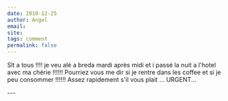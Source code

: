```yaml
---
date: 2010-12-25
author: Angel
email: 
site: 
tags: comment
permalink: false
---
```


<p>Slt a tous !!!! je veu alé a breda mardi après midi et i passé la nuit a l'hotel avec ma chérie !!!!!!  Pourriez vous me dir si je rentre dans les coffee et si je peu consommer !!!!!! Assez rapidement s'il vous plait ... URGENT...</p>
---